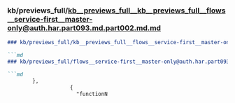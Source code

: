 ### kb/previews_full/kb__previews_full__kb__previews_full__flows__service-first__master-only@auth.har.part093.md.part002.md.md

```md
### kb/previews_full/kb__previews_full__flows__service-first__master-only@auth.har.part093.md.part002.md

```md
### kb/previews_full/flows__service-first__master-only@auth.har.part093.md (part 002)

```md
        },
                    {
                      "functionN
```

```

```

```
